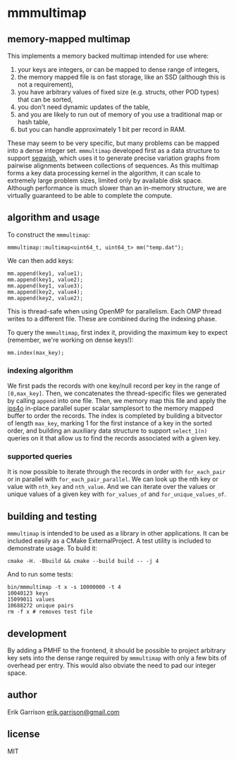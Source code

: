 # mmmultimap

## memory-mapped multimap

This implements a memory backed multimap intended for use where:

1. your keys are integers, or can be mapped to dense range of integers,
2. the memory mapped file is on fast storage, like an SSD (although this is not a requirement),
3. you have arbitrary values of fixed size (e.g. structs, other POD types) that can be sorted,
4. you don't need dynamic updates of the table,
5. and you are likely to run out of memory of you use a traditional map or hash table,
6. but you can handle approximately 1 bit per record in RAM.

These may seem to be very specific, but many problems can be mapped into a dense integer set.
`mmmultimap` developed first as a data structure to support [seqwish](https://github.com/ekg/seqwish), which uses it to generate precise variation graphs from pairwise alignments between collections of sequences.
As this multimap forms a key data processing kernel in the algorithm, it can scale to extremely large problem sizes, limited only by available disk space.
Although performance is much slower than an in-memory structure, we are virtually guaranteed to be able to complete the compute.

## algorithm and usage

To construct the `mmmultimap`:

```
mmmultimap::multimap<uint64_t, uint64_t> mm("temp.dat");
```

We can then add keys:

```
mm.append(key1, value1);
mm.append(key1, value2);
mm.append(key1, value3);
mm.append(key2, value4);
mm.append(key2, value2);
```

This is thread-safe when using OpenMP for parallelism.
Each OMP thread writes to a different file.
These are combined during the indexing phase.

To query the `mmmultimap`, first index it, providing the maximum key to expect (remember, we're working on dense keys!):

```
mm.index(max_key);
```

### indexing algorithm

We first pads the records with one key/null record per key in the range of `[0,max_key]`.
Then, we concatenates the thread-specific files we generated by calling `append` into one file.
Then, we memory map this file and apply the [ips4o](https://github.com/SaschaWitt/ips4o) in-place parallel super scalar samplesort to the memory mapped buffer to order the records.
The index is completed by building a bitvector of length `max_key`, marking 1 for the first instance of a key in the sorted order, and building an auxiliary data structure to support `select_1(n)` queries on it that allow us to find the records associated with a given key.

### supported queries

It is now possible to iterate through the records in order with `for_each_pair` or in parallel with `for_each_pair_parallel`.
We can look up the nth key or value with `nth_key` and `nth_value`.
And we can iterate over the values or unique values of a given key with `for_values_of` and `for_unique_values_of`.

## building and testing

`mmmultimap` is intended to be used as a library in other applications.
It can be included easily as a CMake ExternalProject.
A test utility is included to demonstrate usage.
To build it:

```
cmake -H. -Bbuild && cmake --build build -- -j 4
```

And to run some tests:

```
bin/mmmultimap -t x -s 10000000 -t 4
10040123 keys
15099011 values
10688272 unique pairs
rm -f x # removes test file
```

## development

By adding a PMHF to the frontend, it should be possible to project arbitrary key sets into the dense range required by `mmmultimap` with only a few bits of overhead per entry.
This would also obviate the need to pad our integer space.

## author

Erik Garrison <erik.garrison@gmail.com>

## license

MIT
